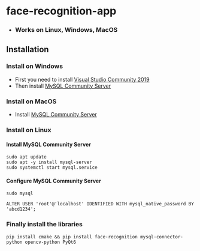 # face-recognition-app
* ### Works on Linux, Windows, MacOS


## Installation

### Install on Windows
* First you need to install [Visual Studio Community 2019](https://my.visualstudio.com/Downloads?q=visual%20studio%202019&wt.mc_id=o~msft~vscom~older-downloads)
* Then install [MySQL Community Server](https://dev.mysql.com/downloads/mysql)

### Install on MacOS
* Install [MySQL Community Server](https://dev.mysql.com/downloads/mysql)

### Install on Linux

#### Install MySQL Community Server
```
sudo apt update
sudo apt -y install mysql-server
sudo systemctl start mysql.service
```

#### Configure MySQL Community Server
```
sudo mysql
```
```
ALTER USER 'root'@'localhost' IDENTIFIED WITH mysql_native_password BY 'abcd1234';
```

### Finally install the libraries
```
pip install cmake && pip install face-recognition mysql-connector-python opencv-python PyQt6
```
